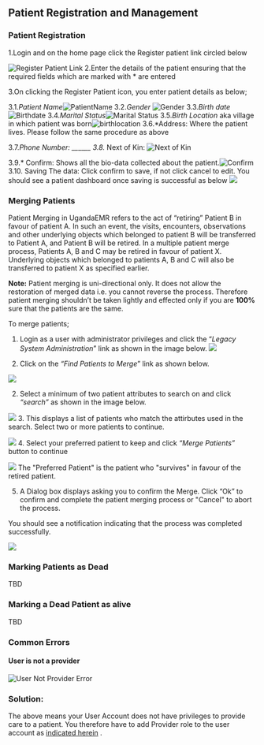 ## Patient Registration and Management

### Patient Registration

1.Login and on the home page click the Register patient link circled below

![Register Patient Link](images/register_patient_link.png)
2.Enter the details of the patient ensuring that the required fields which are marked with \* are entered

3.On clicking the Register Patient icon, you enter patient details as below;

3.1._Patient Name_![PatientName](images/name.png)
3.2._Gender_ ![Gender](images/gender.png)
3.3._Birth date_ ![Birthdate](images/birth_date.png)
 3.4._Marital Status_![Marital Status](images/marital_status.png)
 3.5._Birth Location_ aka village in which patient was born![birthlocation](images/birth_location.png)
 3.6.\*Address: Where the patient lives. Please follow the same procedure as above

3.7._Phone Number: \_\__\_\__\_\_
3.8._ Next of Kin: ![Next of Kin](images/next_of_kin.png)

3.9.\* Confirm: Shows all the bio-data collected about the patient.![Confirm](images/confirmation.png)
3.10. Saving The data: Click confirm to save, if not click cancel to edit. You should see a patient dashboard once saving is successful as below ![](images/patient_dashboard.png)

### Merging Patients

Patient Merging in UgandaEMR refers to the act of “retiring” Patient B in favour of patient A. In such an event, the visits, encounters, observations and other underlying objects which belonged to patient B will be transferred to Patient A, and Patient B will be retired. In a multiple patient merge process, Patients A, B and C may be retired in favour of patient X. Underlying objects which belonged to patients A, B and C will also be transferred to patient X as specified earlier.

**Note:** Patient merging is uni-directional only. It does not allow the restoration of merged data i.e. you cannot reverse the process. Therefore patient merging shouldn’t be taken lightly and effected only if you are **100%** sure that the patients are the same.

To merge patients;

1. Login as a user with administrator privileges and click the “_Legacy System Administration_” link as shown in the image below.
  ![](/assets/patient_merge1.png)

1. Click on the _“Find Patients to Merge_” link as shown below.

  ![](/assets/patient_merge2.png)


2. Select a minimum of two patient attributes to search on and click _“search”_ as shown in the image below.

  ![](/assets/patient_merge3.png)
3. This displays a list of patients who match the attirbutes used in the search. Select two or more patients to continue.

  ![](/assets/patient_merge4.png)
4. Select your preferred patient to keep and click _“Merge Patients”_ button to continue

  ![](/assets/patient_merge5.png)
  The "Preferred Patient" is the patient who "survives" in favour of the retired patient.

5. A Dialog box displays asking you to confirm the Merge. Click “Ok” to confirm and complete the patient merging process or "Cancel" to abort the process.

  You should see a notification indicating that the process was completed successfully.

  ![](/assets/patient_merge6.png)

### Marking Patients as Dead

TBD

### Marking a Dead Patient as alive

TBD

### Common Errors

#### User is not a provider

![User Not Provider Error](images/logged_in_user_not_provider.png)

### Solution:

The above means your User Account does not have privileges to provide care to a patient. You therefore have to add Provider role to the user account as [indicated herein](making_an_existing_user_a_provider.md) .

